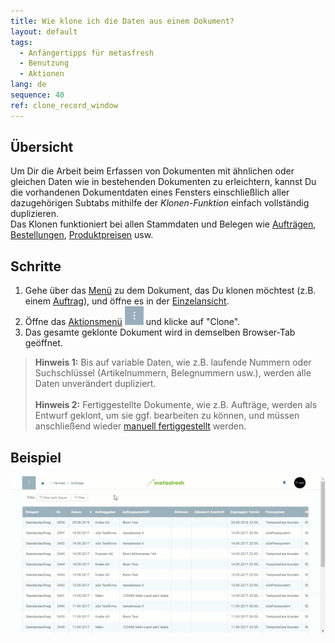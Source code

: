 ```yaml
---
title: Wie klone ich die Daten aus einem Dokument?
layout: default
tags:
  - Anfängertipps für metasfresh
  - Benutzung
  - Aktionen
lang: de
sequence: 40
ref: clone_record_window
---
```


## Übersicht
Um Dir die Arbeit beim Erfassen von Dokumenten mit ähnlichen oder gleichen Daten wie in bestehenden Dokumenten zu erleichtern, kannst Du die vorhandenen Dokumentdaten eines Fensters einschließlich aller dazugehörigen Subtabs mithilfe der *Klonen-Funktion* einfach vollständig duplizieren.<br>
Das Klonen funktioniert bei allen Stammdaten und Belegen wie [Aufträgen](Auftrag_erfassen), [Bestellungen](Bestellung_erfassen), [Produktpreisen](Produktpreise_klonen) usw.

## Schritte
1. Gehe über das [Menü](Menu) zu dem Dokument, das Du klonen möchtest (z.B. einem [Auftrag](Auftrag_erfassen)), und öffne es in der [Einzelansicht](Ansichten).
1. Öffne das [Aktionsmenü](AktionStarten) ![](assets/actionsmenu_WebUI.png) und klicke auf "Clone".
1. Das gesamte geklonte Dokument wird in demselben Browser-Tab geöffnet.
 >**Hinweis 1:** Bis auf variable Daten, wie z.B. laufende Nummern oder Suchschlüssel (Artikelnummern, Belegnummern usw.), werden alle Daten unverändert dupliziert.<br><br>
 >**Hinweis 2:** Fertiggestellte Dokumente, wie z.B. Aufträge, werden als Entwurf geklont, um sie ggf. bearbeiten zu können, und müssen anschließend wieder [manuell fertiggestellt](BelegverarbeitungFertigstellen) werden.

## Beispiel
![](assets/Klonen_Datensatz_Fenster.gif)
